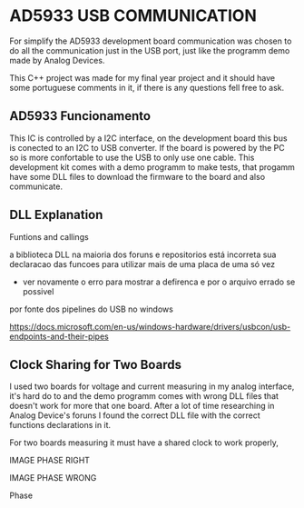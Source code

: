 # AD5933 USB COMMUNICATION

<!-- POR CITACAO AO ARTIGO (AINDA EM PROCESSO DE PUBLICACAO) -->

For simplify the AD5933 development board communication was chosen to do all the communication just in the USB port, just like the programm demo made by Analog Devices.

This C++ project was made for my final year project and it should have some portuguese comments in it, if there is any questions fell free to ask.

## AD5933 Funcionamento

This IC is controlled by a I2C interface, on the development board this bus is conected to an I2C to USB converter. If the board is powered by the PC so is more confortable to use the USB to only use one cable. This development kit comes with a demo programm to make tests, that progamm have some DLL files to download the firmware to the board and also communicate. 

## DLL Explanation

Funtions and callings

a biblioteca DLL na maioria dos foruns e repositorios está incorreta sua declaracao das funcoes para utilizar mais de uma placa de uma só vez
- ver novamente o erro para mostrar a defirenca e por o arquivo errado se possivel

por fonte dos pipelines do USB no windows

https://docs.microsoft.com/en-us/windows-hardware/drivers/usbcon/usb-endpoints-and-their-pipes

## Clock Sharing for Two Boards

I used two boards for voltage and current measuring in my analog interface, it's hard do to and the demo programm comes with wrong DLL files that doesn't work for more that one board. After a lot of time researching in Analog Device's foruns I found the correct DLL file with the correct functions declarations in it.

For two boards measuring it must have a shared clock to work properly, 

IMAGE PHASE RIGHT

IMAGE PHASE WRONG

Phase
